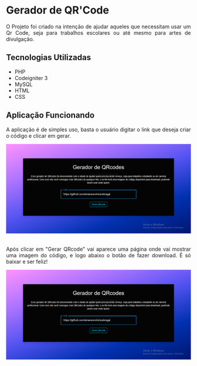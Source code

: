 # Gerador de QR'Code

<p style="text-align: justify;">O Projeto foi criado na intenção de ajudar aqueles que necessitam usar um Qr Code, seja para trabalhos escolares ou até mesmo para artes de divulgação.</p>

## Tecnologias Utilizadas

<ul>
    <li>PHP</li>
    <li>Codeigniter 3</li>
    <li>MySQL</li>
    <li>HTML</li>
    <li>CSS</li>
</ul>

## Aplicação Funcionando
<p style="text-align: justify;">A aplicação é de simples uso, basta o usuário digitar o link que deseja criar o código e clicar em gerar.</p>

<div style="display: inline_block">
    <img style="text-align: center;" src="https://github.com/emersonviniciusbraga/GeradorQRcodes/blob/master/assets/img/tela%201.PNG">
</div><br>

<p style="text-align: justify;">Após clicar em "Gerar QRcode" vai aparece uma página onde vai mostrar uma imagem do código, e logo abaixo o botão de fazer download. É só baixar e ser feliz!</p>

<div style="display: inline_block">
    <img style="text-align: center;" src="https://github.com/emersonviniciusbraga/GeradorQRcodes/blob/master/assets/img/tela%201.PNG">
</div><br>